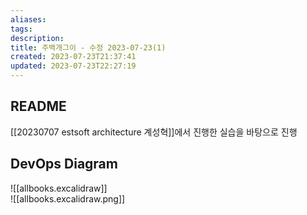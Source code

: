 ```yaml
---
aliases: 
tags: 
description:
title: 주백개그이 - 수정 2023-07-23(1)
created: 2023-07-23T21:37:41
updated: 2023-07-23T22:27:19
---
```


## README

[[20230707 estsoft architecture 계성혁]]에서 진행한 실습을 바탕으로 진행

## DevOps Diagram

![[allbooks.excalidraw]]  
![[allbooks.excalidraw.png]]

